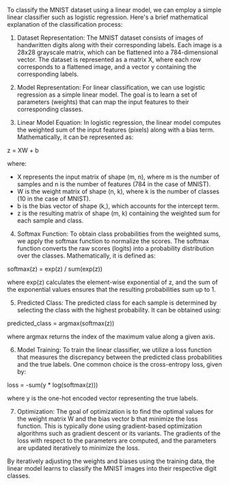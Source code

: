To classify the MNIST dataset using a linear model, we can employ a simple linear classifier such as logistic regression. Here's a brief mathematical explanation of the classification process:

1. Dataset Representation:
The MNIST dataset consists of images of handwritten digits along with their corresponding labels. Each image is a 28x28 grayscale matrix, which can be flattened into a 784-dimensional vector. The dataset is represented as a matrix X, where each row corresponds to a flattened image, and a vector y containing the corresponding labels.

2. Model Representation:
For linear classification, we can use logistic regression as a simple linear model. The goal is to learn a set of parameters (weights) that can map the input features to their corresponding classes.

3. Linear Model Equation:
In logistic regression, the linear model computes the weighted sum of the input features (pixels) along with a bias term. Mathematically, it can be represented as:

z = XW + b

where:
- X represents the input matrix of shape (m, n), where m is the number of samples and n is the number of features (784 in the case of MNIST).
- W is the weight matrix of shape (n, k), where k is the number of classes (10 in the case of MNIST).
- b is the bias vector of shape (k,), which accounts for the intercept term.
- z is the resulting matrix of shape (m, k) containing the weighted sum for each sample and class.

4. Softmax Function:
To obtain class probabilities from the weighted sums, we apply the softmax function to normalize the scores. The softmax function converts the raw scores (logits) into a probability distribution over the classes. Mathematically, it is defined as:

softmax(z) = exp(z) / sum(exp(z))

where exp(z) calculates the element-wise exponential of z, and the sum of the exponential values ensures that the resulting probabilities sum up to 1.

5. Predicted Class:
The predicted class for each sample is determined by selecting the class with the highest probability. It can be obtained using:

predicted_class = argmax(softmax(z))

where argmax returns the index of the maximum value along a given axis.

6. Model Training:
To train the linear classifier, we utilize a loss function that measures the discrepancy between the predicted class probabilities and the true labels. One common choice is the cross-entropy loss, given by:

loss = -sum(y * log(softmax(z)))

where y is the one-hot encoded vector representing the true labels.

7. Optimization:
The goal of optimization is to find the optimal values for the weight matrix W and the bias vector b that minimize the loss function. This is typically done using gradient-based optimization algorithms such as gradient descent or its variants. The gradients of the loss with respect to the parameters are computed, and the parameters are updated iteratively to minimize the loss.

By iteratively adjusting the weights and biases using the training data, the linear model learns to classify the MNIST images into their respective digit classes.
